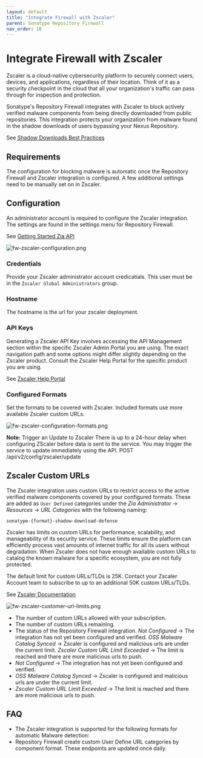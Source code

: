```yaml
---
layout: default
title: "Integrate Firewall with Zscaler"
parent: Sonatype Repository Firewall
nav_order: 10
---
```


# Integrate Firewall with Zscaler

Zscaler is a cloud-native cybersecurity platform to securely connect users, devices, and applications, regardless of their location. Think of it as a security checkpoint in the cloud that all your organization's traffic can pass through for inspection and protection.

Sonatype's Repository Firewall integrates with Zscaler to block actively verified malware components from being directly downloaded from public repositories. This integration protects your organization from malware found in the shadow downloads of users bypassing your Nexus Repository.

See [Shadow Downloads Best Practices](#UUID-20ffcb47-126b-7578-60fc-e76acf61c22a)

## Requirements

The configuration for blocking malware is automatic once the Repository Firewall and Zscaler integration is configured. A few additional settings need to be manually set on in Zscaler.

## Configuration

An administrator account is required to configure the Zscaler integration. The settings are found in the settings menu for Repository Firewall.

See [Getting Started Zia API](https://help.zscaler.com/zia/getting-started-zia-api)

![fw-zscaler-configuration.png](/docs-at-surgery-poc/assets/images/uuid-4e1bc9fe-8bbf-2f74-880c-7760c9c041e6.png)

### Credentials

Provide your Zscaler administrator account credicatials. This user must be in the `Zscaler Global Administrators` group.

### Hostname

The hostname is the url for your zscaler deployment.

### API Keys

Generating a Zscaler API Key involves accessing the API Management section within the specific Zscaler Admin Portal you are using. The exact navigation path and some options might differ slightly depending on the Zscaler product. Consult the Zscaler Help Portal for the specific product you are using.

See [Zscaler Help Portal](https://help.zscaler.com/zia/managing-cloud-service-api-key)

### Configured Formats

Set the formats to be covered with Zscaler. Included formats use more available Zscaler custom URLs.

![fw-zscaler-configuration-formats.png](/docs-at-surgery-poc/assets/images/uuid-fb90a13b-b185-8739-c261-f5c84bfcc5c5.png)

**Note:** Trigger an Update to Zscaler There is up to a 24-hour delay when configuring ZScaler before data is sent to the service. You may trigger the service to update immediately using the API. POST /api/v2/config/zscaler/update

## Zscaler Custom URLs

The Zscaler integration uses custom URLs to restrict access to the active verified malware components covered by your configured formats. These are added as `User Defined` categories under the *Zia Administrator* → *Resources* → *URL Categories* with the following naming:

```
sonatype-{format}-shadow-download-defense
```

Zscaler has limits on custom URLs for performance, scalability, and manageability of its security service. These limits ensure the platform can efficiently process vast amounts of internet traffic for all its users without degradation. When Zscaler does not have enough available custom URLs to catalog the known malware for a specific ecosystem, you are not fully protected.

The default limit for custom URLs/TLDs is 25K. Contact your Zscaler Account team to subscribe to up to an additional 50K custom URLs/TLDs.

See [Zscaler Documentation](https://help.zscaler.com/zia/ranges-limitations)

![fw-zscaler-customer-url-limits.png](/docs-at-surgery-poc/assets/images/uuid-798b2efc-a594-51a9-155c-0204e80f4fff.png)

- The number of custom URLs allowed with your subscription.
- The number of custom URLs remaining.
- The status of the Repository Firewall integration. *Not Configured* → The integration has not yet been configured and verified. *OSS Malware Catalog Synced* → Zscaler is configured and malicious urls are under the current limit. *Zscaler Custom URL Limit Exceeded* → The limit is reached and there are more malicious urls to push.
- *Not Configured* → The integration has not yet been configured and verified.
- *OSS Malware Catalog Synced* → Zscaler is configured and malicious urls are under the current limit.
- *Zscaler Custom URL Limit Exceeded* → The limit is reached and there are more malicious urls to push.

## FAQ

- The Zscaler integration is supported for the following formats for automatic Malware detection:
- Repository Firewall create custom User Define URL categories by component format. These endpoints are updated once daily.
